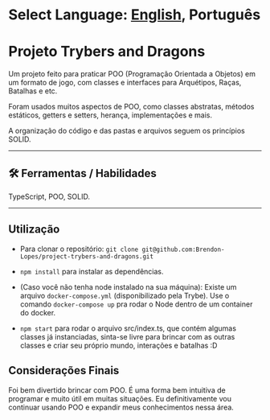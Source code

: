 # Select Language: [English](https://github.com/Brendon-Lopes/project-trybers-and-dragons), Português

# Projeto Trybers and Dragons

Um projeto feito para praticar POO (Programação Orientada a Objetos) em um formato de jogo, com classes e interfaces para Arquétipos, Raças, Batalhas e etc.

Foram usados muitos aspectos de POO, como classes abstratas, métodos estáticos, getters e setters, herança, implementações e mais.

A organização do código e das pastas e arquivos seguem os princípios SOLID.

<hr></hr>

## 🛠 Ferramentas / Habilidades

TypeScript, POO, SOLID.

<hr></hr>

## Utilização

- Para clonar o repositório: `git clone git@github.com:Brendon-Lopes/project-trybers-and-dragons.git`

- `npm install` para instalar as dependências.

- (Caso você não tenha node instalado na sua máquina): Existe um arquivo `docker-compose.yml` (disponibilizado pela Trybe). Use o comando `docker-compose up` pra rodar o Node dentro de um container do docker.

- `npm start` para rodar o arquivo src/index.ts, que contém algumas classes já instanciadas, sinta-se livre para brincar com as outras classes e criar seu próprio mundo, interações e batalhas :D

## Considerações Finais

Foi bem divertido brincar com POO. É uma forma bem intuitiva de programar e muito útil em muitas situações. Eu definitivamente vou continuar usando POO e expandir meus conhecimentos nessa área.
